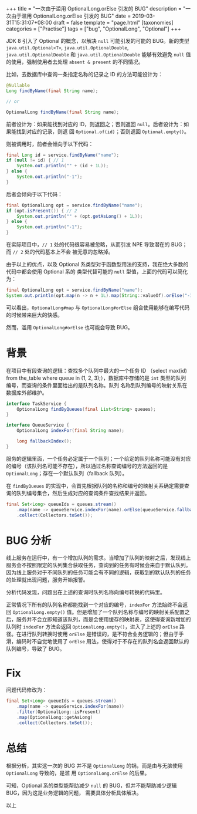 +++
title = "一次由于滥用 OptionalLong.orElse 引发的 BUG"
description = "一次由于滥用 OptionalLong.orElse 引发的 BUG"
date = 2019-03-31T15:31:07+08:00
draft = false
template = "page.html"
[taxonomies]
categories =  ["Practise"]
tags = ["bug", "OptionalLong", "Optional"]
+++

JDK 8 引入了 Optional 的概念，以解决 `null` 可能引发的可能的 BUG。新的类型 `java.util.Optional<T>`,
`java.util.OptionalDouble`, `java.util.OptionalDouble` 和 `java.util.OptionalDouble` 能够有效避免
`null` 值的使用，强制使用者去处理 `absent & present` 的不同情况。

<!-- more -->

比如，去数据库中查询一条指定名称的记录之 ID 的方法可能设计为：

```java
@Nullable
Long findByName(final String name);

// or

OptionalLong findByName(final String name);
```

前者设计为：如果能找到对应的 ID，则返回之；否则返回 `null`。后者设计为：如果能找到对应的记录，则返
回 `Optional.of(id)`；否则返回 `Optional.empty()`。

则被调用时，前者会倾向于以下代码：

```java
final Long id = service.findByName("name");
if (null != id) { // 1
    System.out.println("" + (id + 1L));
} else {
    System.out.println("-1");
}
```

后者会倾向于以下代码：

```java
final OptionalLong opt = service.findByName("name");
if (opt.isPresent()) { // 2
    System.out.println("" + (opt.getAsLong() + 1L));
} else {
    System.out.println("-1");
}
```

在实际项目中，`// 1` 处的代码很容易被忽略，从而引发 NPE 导致潜在的 BUG；而 `// 2` 处的代码基本上不会
被无意的忽略掉。

由于以上的优点，以及 Optional 系类型对于函数型用法的支持，我在绝大多数的代码中都会使用 Optional 系的
类型代替可能的 `null` 型值，上面的代码可以简化为：

```java
final OptionalLong opt = service.findByName("name");
System.out.println(opt.map(n -> n + 1L).map(String::valueOf).orElse("-1"));
```

可以看出，`OptionalLong#map` 与 `OptionalLong#orElse` 组合使用能够在编写代码的时候带来巨大的快感。

然而，滥用 `OptionalLong#orElse` 也可能会导致 BUG。

# 背景

在项目中有段查询的逻辑：查找多个队列中最大的一个任务 ID （select max(id) from the_table where
queue in (1, 2, 3);），数据库中存储的是 `int` 类型的队列编号，而查询的条件里面给出的是队列名称。队列
名称到队列编号的映射关系在数据库外部维护。

```java
interface TaskService {
    OptionalLong findByQueues(final List<String> queues);
}

interface QueueService {
    OptionalLong indexFor(final String name);

    long fallbackIndex();
}
```

服务的逻辑里面，一个任务必定属于一个队列；一个给定的队列名称可能没有对应的编号（该队列名可能不存在），所以通过名称查询编号的方法返回的是 `OptionalLong`；存在一个默认队列（fallback 队列）。

在 `findByQueues` 的实现中，会首先根据队列的名称和编号的映射关系确定需要查询的队列编号集合，然后生成对应的查询条件查找结果并返回。

```java
final Set<Long> queueIds = queues.stream()
    .map(name -> queueService.indexFor(name).orElse(queueService.fallbackIndex()))
    .collect(Collectors.toSet());
```

# BUG 分析

线上服务在运行中，有一个增加队列的需求。当增加了队列的映射之后，发现线上服务会不按照限定的队列集合获取任务，查询到的任务有时候会来自于默认队列。因为线上服务对于不同队列的任务可能会有不同的逻辑，获取到的默认队列的任务的处理就出现问题，服务开始报警。

分析代码发现，问题出在上述的查询时队列名称向编号转换的代码里。

正常情况下所有的队列名称都能找到一个对应的编号，`indexFor` 方法始终不会返回 `OptionalLong.empty()` 值。但是增加了一个队列名称与编号的映射关系配置之后，服务并不会立即知道该队列，而是会使用缓存的映射表，这使得查询新增加的队列时 `indexFor` 方法会返回 `OptionalLong.empty()`，进入了上述的 `orElse` 路径。在进行队列转换时使用 `orElse` 是错误的，是不符合业务逻辑的；但由于手滑，编码时不自觉地使用了 `orElse` 用法，使得对于不存在的队列名会返回默认的队列编号，导致了 BUG。

# Fix

问题代码修改为：

```java
final Set<Long> queueIds = queues.stream()
    .map(name -> queueService.indexFor(name))
    .filter(OptionalLong::isPresent)
    .map(OptionalLong::getAsLong)
    .collect(Collectors.toSet());
```

# 总结

根据分析，其实这一次的 BUG 并不是 `OptionalLong` 的锅，而是由与无脑使用 `OptionalLong` 导致的，是滥
用 `OptionalLong.orElse` 的后果。

可知，Optional 系的类型能帮助减少 `null` 的 BUG，但并不能帮助减少逻辑 BUG，因为这是业务逻辑的问题，
需要具体分析具体解决。

以上

